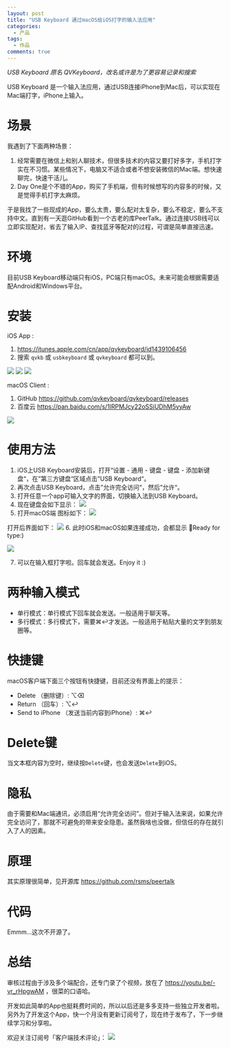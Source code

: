 ```yaml
---
layout: post
title: "USB Keyboard 通过macOS给iOS打字的输入法应用"
categories:
  - 产品
tags:
  - 作品
comments: true
---
```


*USB Keyboard 原名 QVKeyboard，改名或许是为了更容易记录和搜索*

USB Keyboard 是一个输入法应用，通过USB连接iPhone到Mac后，可以实现在Mac端打字，iPhone上输入。

<!-- more -->

# 场景

我遇到了下面两种场景：

1. 经常需要在微信上和别人聊技术，但很多技术的内容又要打好多字，手机打字实在不习惯。某些情况下，电脑又不适合或者不想安装微信的Mac端。想快速聊完，快速干活儿。
2. Day One是个不错的App，购买了手机端，但有时候想写的内容多的时候，又是觉得手机打字太麻烦。

于是我找了一些现成的App，要么太贵，要么配对太复杂，要么不稳定，要么不支持中文。直到有一天逛GitHub看到一个古老的库PeerTalk。通过连接USB线可以立即实现配对，省去了输入IP、查找蓝牙等配对的过程，可谓是简单直接迅速。


# 环境

目前USB Keyboard移动端只有iOS，PC端只有macOS。未来可能会根据需要适配Android和Windows平台。

# 安装

iOS App : 
1. <https://itunes.apple.com/cn/app/qvkeyboard/id1439106456>
2. 搜索 `qvkb` 或 `usbkeyboard` 或 `qvkeyboard` 都可以到。

![](/media/15402514895616.jpg)
![](/media/15402515094809.jpg)
![](/media/15402515243124.jpg)


macOS Client : 

1. GitHub <https://github.com/qvkeyboard/qvkeyboard/releases>
2. 百度云 <https://pan.baidu.com/s/1lRPMJcy22oSSiUDhM5yyAw>

![](/media/15402511097109.jpg)


# 使用方法

1. iOS上USB Keyboard安装后，打开“设置 - 通用 - 键盘 - 键盘 - 添加新键盘“，在”第三方键盘“区域点击”USB Keyboard“。
2. 再次点击USB Keyboard，点击”允许完全访问“，然后”允许“。
3. 打开任意一个app可输入文字的界面，切换输入法到USB Keyboard。
4. 现在键盘会如下显示：
![](/media/15402274921197.jpg)
5. 打开macOS端
图标如下：
![](/media/15402510498645.jpg)

打开后界面如下：
![](/media/15402275665008.jpg)
6. 此时iOS和macOS如果连接成功，会都显示 🌈Ready for type:)

![](/media/15402289330298.jpg)

7. 可以在输入框打字啦。回车就会发送。Enjoy it :)


# 两种输入模式

- 单行模式：单行模式下回车就会发送。一般适用于聊天等。
- 多行模式：多行模式下，需要⌘↩才发送。一般适用于粘贴大量的文字到朋友圈等。

# 快捷键

macOS客户端下面三个按钮有快捷键，目前还没有界面上的提示：

- Delete （删除键）: ⌥⌫
- Return （回车）: ⌥↩
- Send to iPhone （发送当前内容到iPhone）: ⌘↩

# Delete键

当文本框内容为空时，继续按`Delete`键，也会发送`Delete`到iOS。

# 隐私

由于需要和Mac端通讯，必须启用“允许完全访问”。但对于输入法来说，如果允许完全访问了，那就不可避免的带来安全隐患。虽然我啥也没做，但信任的存在就引入了人的因素。

# 原理

其实原理很简单，见开源库 <https://github.com/rsms/peertalk>

# 代码

Emmm...这次不开源了。

# 总结

审核过程由于涉及多个端配合，还专门录了个视频，放在了 <https://youtu.be/-vr_rHpgwAM> ，很菜的口语哈。

开发如此简单的App也挺耗费时间的，所以以后还是多多支持一些独立开发者啦。另外为了开发这个App，快一个月没有更新订阅号了，现在终于发布了，下一步继续学习和分享啦。


欢迎关注订阅号「客户端技术评论」：
![](/images/fun.png)



